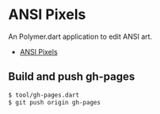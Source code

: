 ANSI Pixels
=================

An Polymer.dart application to edit ANSI art.

* [ANSI Pixels](https://kui.github.io/ansi_pixels/)

Build and push gh-pages
------------------------

```sh
$ tool/gh-pages.dart
$ git push origin gh-pages
```
